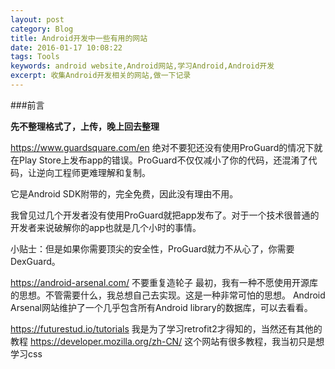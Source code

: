```yaml
---
layout: post
category: Blog
title: Android开发中一些有用的网站
date: 2016-01-17 10:08:22
tags: Tools
keywords: android website,Android网站,学习Android,Android开发
excerpt: 收集Android开发相关的网站,做一下记录
---
```


###前言

**先不整理格式了，上传，晚上回去整理**

https://www.guardsquare.com/en
绝对不要犯还没有使用ProGuard的情况下就在Play Store上发布app的错误。ProGuard不仅仅减小了你的代码，还混淆了代码，让逆向工程师更难理解和复制。

它是Android SDK附带的，完全免费，因此没有理由不用。

我曾见过几个开发者没有使用ProGuard就把app发布了。对于一个技术很普通的开发者来说破解你的app也就是几个小时的事情。

小贴士：但是如果你需要顶尖的安全性，ProGuard就力不从心了，你需要DexGuard。

https://android-arsenal.com/
不要重复造轮子
最初，我有一种不愿使用开源库的思想。不管需要什么，我总想自己去实现。这是一种非常可怕的思想。
Android Arsenal网站维护了一个几乎包含所有Android library的数据库，可以去看看。

https://futurestud.io/tutorials
我是为了学习retrofit2才得知的，当然还有其他的教程
https://developer.mozilla.org/zh-CN/
这个网站有很多教程，我当初只是想学习css
